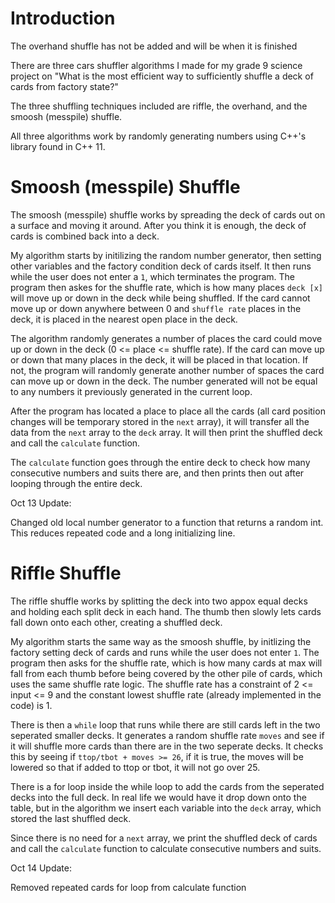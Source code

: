 # Introduction 

The overhand shuffle has not be added and will be when it is finished

There are three cars shuffler algorithms I made for my grade 9 science project on "What is the most efficient way to sufficiently shuffle a deck of cards from 
factory state?"

The three shuffling techniques included are riffle, the overhand, and the smoosh (messpile) shuffle.

All three algorithms work by randomly generating numbers using C++'s <random> library found in C++ 11.

# Smoosh (messpile) Shuffle

The smoosh (messpile) shuffle works by spreading the deck of cards out on a surface and moving it around. After you think it is enough, the deck of cards is 
combined back into a deck. 

My algorithm starts by initilizing the random number generator, then setting other variables and the factory condition deck of cards itself. It then runs while the user does not enter a `1`, which terminates the program. The program then askes for the shuffle rate, which is how many places `deck [x]` will move up or down in the deck while being shuffled. If the card cannot move up or down anywhere between 0 and `shuffle rate` places in the deck, it is placed in the nearest open place in the deck.
  
The algorithm randomly generates a number of places the card could move up or down in the deck (0 <= place <= shuffle rate). If the card can move up or down that many places in the deck, it will be placed in that location. If not, the program will randomly generate another number of spaces the card can move up or down in the deck. The number generated will not be equal to any numbers it previously generated in the current loop. 
  
After the program has located a place to place all the cards (all card position changes will be temporary stored in the `next` array), it will transfer all the data from the `next` array to the `deck` array. It will then print the shuffled deck and call the `calculate` function.
  
The `calculate` function goes through the entire deck to check how many consecutive numbers and suits there are, and then prints then out after looping through the entire deck.
  
Oct 13 Update:
  
Changed old local number generator to a function that returns a random int. This reduces repeated code and a long initializing line.
  
# Riffle Shuffle
  
The riffle shuffle works by splitting the deck into two appox equal decks and holding each split deck in each hand. The thumb then slowly lets cards fall down onto each other, creating a shuffled deck.
  
My algorithm starts the same way as the smoosh shuffle, by initlizing the factory setting deck of cards and runs while the user does not enter `1`. The program then asks for the shuffle rate, which is how many cards at max will fall from each thumb before being covered by the other pile of cards, which uses the same shuffle rate logic. The shuffle rate has a constraint of 2 <= input <= 9 and the constant lowest shuffle rate (already implemented in the code) is 1. 
  
There is then a `while` loop that runs while there are still cards left in the two seperated smaller decks. It generates a random shuffle rate `moves` and see if it will shuffle more cards than there are in the two seperate decks. It checks this by seeing if `ttop/tbot + moves >= 26`, if it is true, the moves will be lowered so that if added to ttop or tbot, it will not go over 25. 
  
There is a for loop inside the while loop to add the cards from the seperated decks into the full deck. In real life we would have it drop down onto the table, but in the algorithm we insert each variable into the `deck` array, which stored the last shuffled deck.
  
Since there is no need for a `next` array, we print the shuffled deck of cards and call the `calculate` function to calculate consecutive numbers and suits.
  
Oct 14 Update:
  
Removed repeated cards for loop from calculate function
